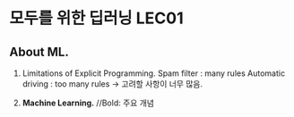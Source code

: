 # 모두를 위한 딥러닝 LEC01

## About ML.
  1. Limitations of Explicit Programming.
     Spam filter : many rules
     Automatic driving : too many rules → 고려할 사항이 너무 많음.

  2. **Machine Learning.** //Bold: 주요 개념
